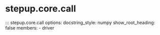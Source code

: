 # stepup.core.call

::: stepup.core.call
      options:
        docstring_style: numpy
        show_root_heading: false
        members:
          - driver
